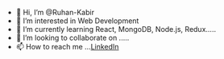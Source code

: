 - 👋 Hi, I’m @Ruhan-Kabir
- 👀 I’m interested in Web Development
- 🌱 I’m currently learning React, MongoDB, Node.js, Redux.....
- 💞️ I’m looking to collaborate on .....
- 📫 How to reach me ...<a href="https://www.linkedin.com/in/ruhan-kabir//">LinkedIn</a>


<!---
Ruhan-quick/Ruhan-quick is a ✨ special ✨ repository because its `README.md` (this file) appears on your GitHub profile.
You can click the Preview link to take a look at your changes.
--->
